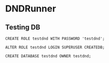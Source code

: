 # DNDRunner


Testing DB
----------

```
CREATE ROLE testdnd WITH PASSWORD 'testdnd';

ALTER ROLE testdnd LOGIN SUPERUSER CREATEDB;

CREATE DATABASE testdnd OWNER testdnd;
```